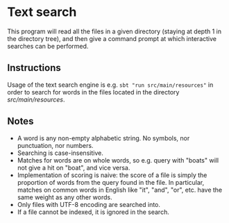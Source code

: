 # Text search

This program will read all the files in a given directory (staying at depth 1 in the directory tree), and 
then give a command prompt at which interactive searches can be performed.
 
## Instructions

Usage of the text search engine is e.g.
`sbt "run src/main/resources"`
in order to search for words in the files located in the directory *src/main/resources*. 

## Notes

* A word is any non-empty alphabetic string. No symbols, nor punctuation, 
nor numbers.
* Searching is case-insensitive.
* Matches for words are on whole words, so e.g. query with "boats" will not give a hit on "boat", and vice 
versa.
* Implementation of scoring is naive: the score of a file is simply the proportion of words from the query 
found in the file. In particular, matches on common words in English like "it", "and", "or", etc. have the 
same weight as any other words.
* Only files with UTF-8 encoding are searched into.
* If a file cannot be indexed, it is ignored in the search.


